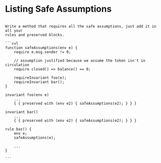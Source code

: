 Listing Safe Assumptions
========================

````{todo}

Write a method that requires all the safe assumptions, just add it in all your
rules and preserved blocks.

```cvl
function safeAssumptions(env e) {
    require e.msg.sender != 0;

    // assumption justified because we assume the token isn't in circulation
    require closed() => balance() == 0;

    requireInvariant foo(e);
    requireInvariant bar();
}

invariant foo(env e)
    ...
    { { preserved with (env e2) { safeAssumptions(e2); } } }

invariant bar()
    ...
    { { preserved with (env e2) { safeAssumptions(e2); } } }

rule baz() {
    env e;
    safeAssumptions(e);

    ...
}

```
````
